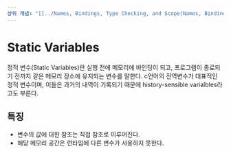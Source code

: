 ```yaml
---
상위 개념: "[[../Names, Bindings, Type Checking, and Scope|Names, Bindings, Type Checking, and Scope]]"
---
```

# Static Variables
정적 변수(Static Variables)란 실행 전에 메모리에 바인딩이 되고, 프로그램이 종료되기 전까지 같은 메모리 장소에 유지되는 변수를 말한다. c언어의 전역변수가 대표적인 정적 변수이며, 이들은 과거의 내역이 기록되기 때문에 history-sensible varialbles라고도 부른다.

## 특징
* 변수의 값에 대한 참조는 직접 참조로 이루어진다.
* 해당 메모리 공간은 런타임에 다른 변수가 사용하지 못한다.
